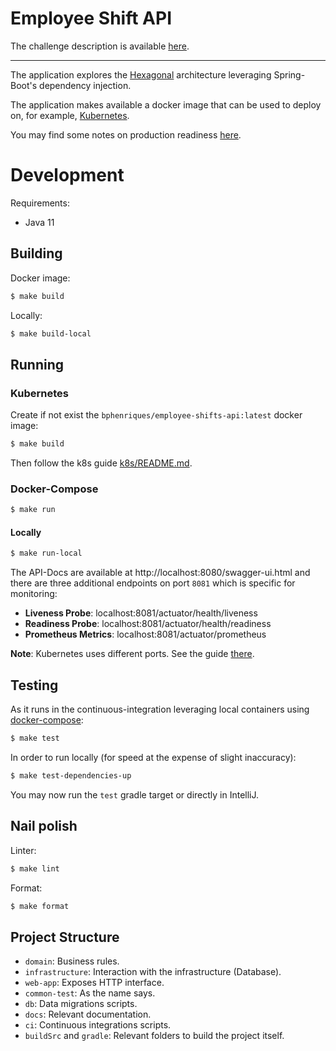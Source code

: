 # Employee Shift API

The challenge description is available [here](docs/challenge.md).

---

The application explores the [Hexagonal](https://en.wikipedia.org/wiki/Hexagonal_architecture_(software)) architecture 
leveraging Spring-Boot's dependency injection.

The application makes available a docker image that can be used to deploy on, for example, [Kubernetes](k8s/README.md).

You may find some notes on production readiness [here](docs/production-checklist.md).

# Development

Requirements:
- Java 11

## Building

Docker image:
```sh
$ make build
```

Locally:
```sh
$ make build-local
```

## Running

### Kubernetes

Create if not exist the `bphenriques/employee-shifts-api:latest` docker image:
```sh
$ make build
```

Then follow the k8s guide [k8s/README.md](k8s/README.md).

### Docker-Compose

```sh
$ make run
```

#### Locally

```sh
$ make run-local
```

The API-Docs are available at http://localhost:8080/swagger-ui.html and there are three additional endpoints on port `8081` which is specific for monitoring:
- **Liveness Probe**: localhost:8081/actuator/health/liveness
- **Readiness Probe**: localhost:8081/actuator/health/readiness
- **Prometheus Metrics**: localhost:8081/actuator/prometheus

**Note**: Kubernetes uses different ports. See the guide [there](k8s/README.md).

## Testing

As it runs in the continuous-integration leveraging local containers using [docker-compose](https://docs.docker.com/compose/):
```sh
$ make test
```

In order to run locally (for speed at the expense of slight inaccuracy):
```sh
$ make test-dependencies-up
```

You may now run the `test` gradle target or directly in IntelliJ.

## Nail polish

Linter:
```sh
$ make lint
```

Format:
```sh
$ make format
```

## Project Structure

* `domain`: Business rules.
* `infrastructure`: Interaction with the infrastructure (Database).
* `web-app`: Exposes HTTP interface.
* `common-test`: As the name says.
* `db`: Data migrations scripts.
* `docs`: Relevant documentation.
* `ci`: Continuous integrations scripts.
* `buildSrc` and `gradle`: Relevant folders to build the project itself.
